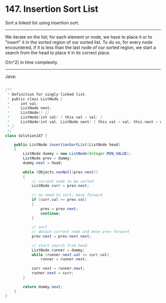 # 147. Insertion Sort List

Sort a linked list using insertion sort.

---

We iterate on the list; for each element or node, we have to place it or to
"insert" it in the sorted region of our sorted list. To do so, for every node
encountered, if it is less than the last node of our sorted region, we start
a search from the head to place it in its correct place.

O(n^2) in time complexity.

---

Java:

```java

/**
 * Definition for singly-linked list.
 * public class ListNode {
 *     int val;
 *     ListNode next;
 *     ListNode() {}
 *     ListNode(int val) { this.val = val; }
 *     ListNode(int val, ListNode next) { this.val = val; this.next = next; }
 * }
 */
class Solution147 {

    public ListNode insertionSortList(ListNode head) 
    {
        ListNode dummy = new ListNode(Integer.MIN_VALUE);
        ListNode prev = dummy;
        dummy.next = head;
        
        while (Objects.nonNull(prev.next))
        {
            // current node to be sorted
            ListNode curr = prev.next;
            
            // no need to sort; move forward
            if (curr.val >= prev.val)
            {
                prev = prev.next;
                continue;
            }
            
            // sort
            // detach current node and move prev forward
            prev.next = prev.next.next;
            
            // start search from head
            ListNode runner = dummy;
            while (runner.next.val <= curr.val)
                runner = runner.next;
            
            curr.next = runner.next;
            runner.next = curr;
        }
        
        return dummy.next;
    }
}

```
